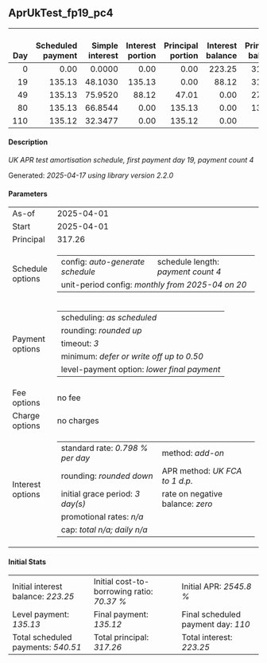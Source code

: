 <h2>AprUkTest_fp19_pc4</h2>
<table>
    <thead style="vertical-align: bottom;">
        <th style="text-align: right;">Day</th>
        <th style="text-align: right;">Scheduled payment</th>
        <th style="text-align: right;">Simple interest</th>
        <th style="text-align: right;">Interest portion</th>
        <th style="text-align: right;">Principal portion</th>
        <th style="text-align: right;">Interest balance</th>
        <th style="text-align: right;">Principal balance</th>
        <th style="text-align: right;">Total simple interest</th>
        <th style="text-align: right;">Total interest</th>
        <th style="text-align: right;">Total principal</th>
    </thead>
    <tr style="text-align: right;">
        <td class="ci00">0</td>
        <td class="ci01" style="white-space: nowrap;">0.00</td>
        <td class="ci02">0.0000</td>
        <td class="ci03">0.00</td>
        <td class="ci04">0.00</td>
        <td class="ci05">223.25</td>
        <td class="ci06">317.26</td>
        <td class="ci07">0.0000</td>
        <td class="ci08">0.00</td>
        <td class="ci09">0.00</td>
    </tr>
    <tr style="text-align: right;">
        <td class="ci00">19</td>
        <td class="ci01" style="white-space: nowrap;">135.13</td>
        <td class="ci02">48.1030</td>
        <td class="ci03">135.13</td>
        <td class="ci04">0.00</td>
        <td class="ci05">88.12</td>
        <td class="ci06">317.26</td>
        <td class="ci07">48.1030</td>
        <td class="ci08">135.13</td>
        <td class="ci09">0.00</td>
    </tr>
    <tr style="text-align: right;">
        <td class="ci00">49</td>
        <td class="ci01" style="white-space: nowrap;">135.13</td>
        <td class="ci02">75.9520</td>
        <td class="ci03">88.12</td>
        <td class="ci04">47.01</td>
        <td class="ci05">0.00</td>
        <td class="ci06">270.25</td>
        <td class="ci07">124.0550</td>
        <td class="ci08">223.25</td>
        <td class="ci09">47.01</td>
    </tr>
    <tr style="text-align: right;">
        <td class="ci00">80</td>
        <td class="ci01" style="white-space: nowrap;">135.13</td>
        <td class="ci02">66.8544</td>
        <td class="ci03">0.00</td>
        <td class="ci04">135.13</td>
        <td class="ci05">0.00</td>
        <td class="ci06">135.12</td>
        <td class="ci07">190.9095</td>
        <td class="ci08">223.25</td>
        <td class="ci09">182.14</td>
    </tr>
    <tr style="text-align: right;">
        <td class="ci00">110</td>
        <td class="ci01" style="white-space: nowrap;">135.12</td>
        <td class="ci02">32.3477</td>
        <td class="ci03">0.00</td>
        <td class="ci04">135.12</td>
        <td class="ci05">0.00</td>
        <td class="ci06">0.00</td>
        <td class="ci07">223.2572</td>
        <td class="ci08">223.25</td>
        <td class="ci09">317.26</td>
    </tr>
</table>
<h4>Description</h4>
<p><i>UK APR test amortisation schedule, first payment day 19, payment count 4</i></p>
<p>Generated: <i>2025-04-17 using library version 2.2.0</i></p>
<h4>Parameters</h4>
<table>
    <tr>
        <td>As-of</td>
        <td>2025-04-01</td>
    </tr>
    <tr>
        <td>Start</td>
        <td>2025-04-01</td>
    </tr>
    <tr>
        <td>Principal</td>
        <td>317.26</td>
    </tr>
    <tr>
        <td>Schedule options</td>
        <td>
            <table>
                <tr>
                    <td>config: <i>auto-generate schedule</i></td>
                    <td>schedule length: <i><i>payment count</i> 4</i></td>
                </tr>
                <tr>
                    <td colspan="2" style="white-space: nowrap;">unit-period config: <i>monthly from 2025-04 on 20</i></td>
                </tr>
            </table>
        </td>
    </tr>
    <tr>
        <td>Payment options</td>
        <td>
            <table>
                <tr>
                    <td>scheduling: <i>as scheduled</i></td>
                </tr>
                <tr>
                    <td>rounding: <i>rounded up</i></td>
                </tr>
                <tr>
                    <td>timeout: <i>3</i></td>
                </tr>
                <tr>
                    <td>minimum: <i>defer&nbsp;or&nbsp;write&nbsp;off&nbsp;up&nbsp;to&nbsp;0.50</i></td>
                </tr>
                <tr>
                    <td>level-payment option: <i>lower&nbsp;final&nbsp;payment</i></td>
                </tr>
            </table>
        </td>
    </tr>
    <tr>
        <td>Fee options</td>
        <td>no fee
        </td>
    </tr>
    <tr>
        <td>Charge options</td>
        <td>no charges
        </td>
    </tr>
    <tr>
        <td>Interest options</td>
        <td>
            <table>
                <tr>
                    <td>standard rate: <i>0.798 % per day</i></td>
                    <td>method: <i>add-on</i></td>
                </tr>
                <tr>
                    <td>rounding: <i>rounded down</i></td>
                    <td>APR method: <i>UK FCA to 1 d.p.</i></td>
                </tr>
                <tr>
                    <td>initial grace period: <i>3 day(s)</i></td>
                    <td>rate on negative balance: <i>zero</i></td>
                </tr>
                <tr>
                    <td colspan="2">promotional rates: <i><i>n/a</i></i></td>
                </tr>
                <tr>
                    <td colspan="2">cap: <i>total <i>n/a</i>; daily <i>n/a</i></td>
                </tr>
            </table>
        </td>
    </tr>
</table>
<h4>Initial Stats</h4>
<table>
    <tr>
        <td>Initial interest balance: <i>223.25</i></td>
        <td>Initial cost-to-borrowing ratio: <i>70.37 %</i></td>
        <td>Initial APR: <i>2545.8 %</i></td>
    </tr>
    <tr>
        <td>Level payment: <i>135.13</i></td>
        <td>Final payment: <i>135.12</i></td>
        <td>Final scheduled payment day: <i>110</i></td>
    </tr>
    <tr>
        <td>Total scheduled payments: <i>540.51</i></td>
        <td>Total principal: <i>317.26</i></td>
        <td>Total interest: <i>223.25</i></td>
    </tr>
</table>
